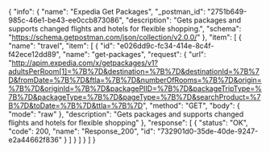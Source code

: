 {
  "info": {
    "name": "Expedia Get Packages",
    "_postman_id": "2751b649-985c-46e1-be43-ee0ccb873086",
    "description": "Gets packages and supports changed flights and hotels for flexible shopping.",
    "schema": "https://schema.getpostman.com/json/collection/v2.0.0/"
  },
  "item": [
    {
      "name": "travel",
      "item": [
        {
          "id": "e026dd9c-fc34-414e-8c4f-f42ece12dd89",
          "name": "get-packages",
          "request": {
            "url": "http://apim.expedia.com/x/getpackages/v1?adultsPerRoom[1]=%7B%7D&destination=%7B%7D&destinationId=%7B%7D&fromDate=%7B%7D&ftla=%7B%7D&numberOfRooms=%7B%7D&origin=%7B%7D&originId=%7B%7D&packagePIID=%7B%7D&packageTripType=%7B%7D&packageType=%7B%7D&pageType=%7B%7D&searchProduct=%7B%7D&toDate=%7B%7D&ttla=%7B%7D",
            "method": "GET",
            "body": {
              "mode": "raw"
            },
            "description": "Gets packages and supports changed flights and hotels for flexible shopping"
          },
          "response": [
            {
              "status": "OK",
              "code": 200,
              "name": "Response_200",
              "id": "732901d0-35de-40de-9247-e2a44662f836"
            }
          ]
        }
      ]
    }
  ]
}